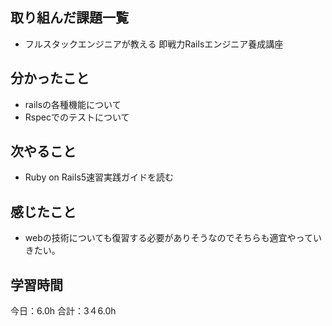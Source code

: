 ## 取り組んだ課題一覧
*  フルスタックエンジニアが教える 即戦力Railsエンジニア養成講座
## 分かったこと
* railsの各種機能について
* Rspecでのテストについて
  
    
    

## 次やること
*  Ruby on Rails5速習実践ガイドを読む
## 感じたこと
*  webの技術についても復習する必要がありそうなのでそちらも適宜やっていきたい。
 
## 学習時間
今日：6.0h
合計：3４6.0h
